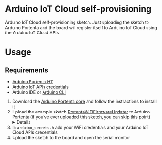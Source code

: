 # Arduino IoT Cloud self-provisioning
Arduino IoT Cloud self-provisioning sketch. Just uploading the sketch to Arduino Portenta and the board will register itself to Arduino IoT Cloud using the Arduino IoT Cloud APIs. 

# Usage

## Requirements
- [Arduino Portenta H7](https://store.arduino.cc/portenta-h7)
- [Arduino IoT APIs credentials](https://create.arduino.cc/iot/)
- Arduino IDE or [Arduino CLI](https://github.com/arduino/arduino-cli)

1. Download the [Arduino Portenta core](https://github.com/arduino/ArduinoCore-mbed) and follow the instractions to install it
2. Upload the example sketch [PortentaWiFiFirmwareUpdater](https://github.com/arduino/ArduinoCore-mbed/tree/master/libraries/WiFi/examples/PortentaWiFiFirmwareUpdater) to Arduino Portenta (if you've ever uploaded this sketch, you can skip this point)
<br/><details><img src="/SelfProvisioning/img/Screenshot_1.png" width="50%" alt="PortentaWiFiFirmwareUpdater in Arduino IDE"></img></details>
3. In `arduino_secrets.h` add your WiFi credentials and your Arduino IoT Cloud APIs credentials
4. Upload the sketch to the board and open the serial monitor